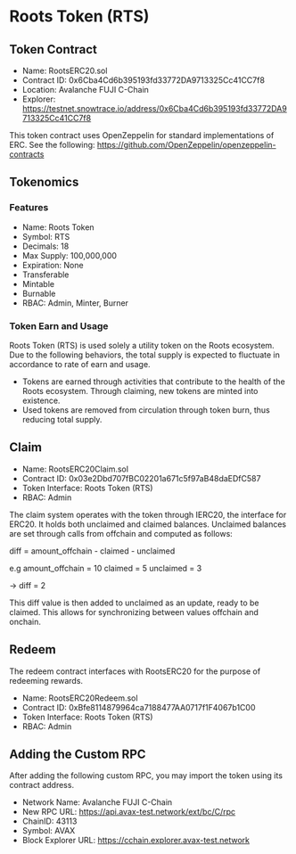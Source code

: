 # Roots Token (RTS)

## Token Contract
- Name: RootsERC20.sol
- Contract ID: 0x6Cba4Cd6b395193fd33772DA9713325Cc41CC7f8
- Location: Avalanche FUJI C-Chain
- Explorer: https://testnet.snowtrace.io/address/0x6Cba4Cd6b395193fd33772DA9713325Cc41CC7f8

This token contract uses OpenZeppelin for standard implementations of ERC.
See the following: https://github.com/OpenZeppelin/openzeppelin-contracts

## Tokenomics
### Features
- Name: Roots Token
- Symbol: RTS
- Decimals: 18
- Max Supply: 100,000,000
- Expiration: None
- Transferable
- Mintable
- Burnable
- RBAC: Admin, Minter, Burner

### Token Earn and Usage
Roots Token (RTS) is used solely a utility token on the Roots ecosystem. Due to the following behaviors, the total supply is expected to fluctuate in accordance to rate of earn and usage.
- Tokens are earned through activities that contribute to the health of the Roots ecosystem. Through claiming, new tokens are minted into existence.
- Used tokens are removed from circulation through token burn, thus reducing total supply.


## Claim
- Name: RootsERC20Claim.sol
- Contract ID: 0x03e2Dbd707fBC02201a671c5f97aB48daEDfC587
- Token Interface: Roots Token (RTS)
- RBAC: Admin

The claim system operates with the token through IERC20, the interface for ERC20. It holds both unclaimed and claimed balances. Unclaimed balances are set through calls from offchain and computed as follows:

diff = amount_offchain - claimed - unclaimed

e.g
amount_offchain = 10
claimed = 5
unclaimed = 3

-> diff = 2

This diff value is then added to unclaimed as an update, ready to be claimed. This allows for synchronizing between values offchain and onchain.


## Redeem
The redeem contract interfaces with RootsERC20 for the purpose of redeeming rewards.
- Name: RootsERC20Redeem.sol
- Contract ID: 0xBfe8114879964ca7188477AA0717f1F4067b1C00
- Token Interface: Roots Token (RTS)
- RBAC: Admin


## Adding the Custom RPC
After adding the following custom RPC, you may import the token using its contract address.
- Network Name: Avalanche FUJI C-Chain
- New RPC URL: https://api.avax-test.network/ext/bc/C/rpc
- ChainID: 43113
- Symbol: AVAX
- Block Explorer URL: https://cchain.explorer.avax-test.network
